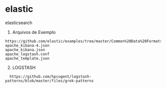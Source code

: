 # elastic
elasticsearch


1. Arquivos de Exemplo 

  ```
  https://github.com/elastic/examples/tree/master/Common%20Data%20Formats/apache_logs/logstash  
  apache_kibana-4.json
  apache_kibana.json
  apache_logstash.conf
  apache_template.json
  ```

2. LOGSTASH
```
  https://github.com/hpcugent/logstash-patterns/blob/master/files/grok-patterns
  
```
